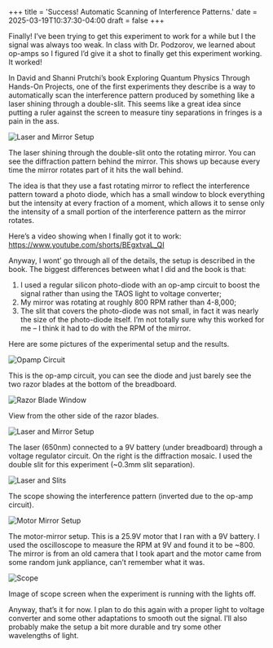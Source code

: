 +++
title = 'Success! Automatic Scanning of Interference Patterns.'
date = 2025-03-19T10:37:30-04:00
draft = false
+++

Finally! I’ve been trying to get this experiment to work for a while but I the signal was always too weak. In class with Dr. Podzorov, we learned about op-amps so I figured I’d give it a shot to finally get this experiment working. It worked!

In David and Shanni Prutchi’s book Exploring Quantum Physics Through Hands-On Projects, one of the first experiments they describe is a way to automatically scan the interference pattern produced by something like a laser shining through a double-slit. This seems like a great idea since putting a ruler against the screen to measure tiny separations in fringes is a pain in the ass.

![Laser and Mirror Setup](laser-mirror.jpeg)

The laser shining through the double-slit onto the rotating mirror. You can see the diffraction pattern behind the mirror. This shows up because every time the mirror rotates part of it hits the wall behind.

The idea is that they use a fast rotating mirror to reflect the interference pattern toward a photo diode, which has a small window to block everything but the intensity at every fraction of a moment, which allows it to sense only the intensity of a small portion of the interference pattern as the mirror rotates.

Here’s a video showing when I finally got it to work: https://www.youtube.com/shorts/BEgxtvaL_QI

Anyway, I wont’ go through all of the details, the setup is described in the book. The biggest differences between what I did and the book is that:

1. I used a regular silicon photo-diode with an op-amp circuit to boost the signal rather than using the TAOS light to voltage converter;
2. My mirror was rotating at roughly 800 RPM rather than 4-8,000;
3. The slit that covers the photo-diode was not small, in fact it was nearly the size of the photo-diode itself. I’m not totally sure why this worked for me – I think it had to do with the RPM of the mirror.

Here are some pictures of the experimental setup and the results.

![Opamp Circuit](opamp-circuit.jpeg)

This is the op-amp circuit, you can see the diode and just barely see the two razor blades at the bottom of the breadboard.

![Razor Blade Window](razor-window.jpeg)

View from the other side of the razor blades.

![Laser and Mirror Setup](laser-mirror.jpeg)

The laser (650nm) connected to a 9V battery (under breadboard) through a voltage regulator circuit. On the right is the diffraction mosaic. I used the double slit for this experiment (~0.3mm slit separation).

![Laser and Slits](laser-slits2.jpeg)

The scope showing the interference pattern (inverted due to the op-amp circuit).

![Motor Mirror Setup](motor-mirror.jpeg)

The motor-mirror setup. This is a 25.9V motor that I ran with a 9V battery. I used the oscilloscope to measure the RPM at 9V and found it to be ~800. The mirror is from an old camera that I took apart and the motor came from some random junk appliance, can’t remember what it was.

![Scope](scope.jpeg)

Image of scope screen when the experiment is running with the lights off.

Anyway, that’s it for now. I plan to do this again with a proper light to voltage converter and some other adaptations to smooth out the signal. I’ll also probably make the setup a bit more durable and try some other wavelengths of light.
